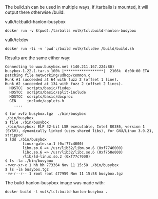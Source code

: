The build.sh can be used in multiple ways, if /tarballs is mounted, it will output there otherwise /build.

vulk/tcl:build-hanlon-busybox

```
docker run -v $(pwd):/tarballs vulk/tcl:build-hanlon-busybox
```

vulk/tcl:dev

```
docker run -ti -v `pwd`:/build vulk/tcl:dev /build/build.sh
```

Results are the same either way:

```
Connecting to www.busybox.net (140.211.167.224:80)
busybox-1.22.1.tar.b 100% |******************|  2166k  0:00:00 ETA
patching file networking/udhcp/common.c
Hunk #1 succeeded at 64 with fuzz 2 (offset 1 line).
Hunk #2 succeeded at 134 with fuzz 2 (offset 2 lines).
  HOSTCC  scripts/basic/fixdep
  HOSTCC  scripts/basic/split-include
  HOSTCC  scripts/basic/docproc
  GEN     include/applets.h
	....

$ tar xvfz busybox.tgz  ./bin/busybox
./bin/busybox
$ file ./bin/busybox 
./bin/busybox: ELF 32-bit LSB executable, Intel 80386, version 1 (SYSV), dynamically linked (uses shared libs), for GNU/Linux 3.0.21, stripped
$ ldd ./bin/busybox 
        linux-gate.so.1 (0xf77c4000)
        libm.so.6 => /usr/lib32/libm.so.6 (0xf7746000)
        libc.so.6 => /usr/lib32/libc.so.6 (0xf758e000)
        /lib/ld-linux.so.2 (0xf77c7000)
$ ls -la ./bin/busybox
-rwxr-xr-x 1 hh hh 773364 Nov 11 15:58 ./bin/busybox
$ ls -la busybox.tgz 
-rw-r--r-- 1 root root 477959 Nov 11 15:58 busybox.tgz
```

The build-hanlon-busybox image was made with:

```
docker build -t vulk/tcl:build-hanlon-busybox .
````
